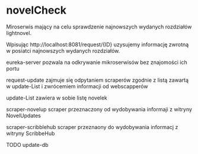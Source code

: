# novelCheck
 
 Miroserwis mający na celu sprawdzenie najnowszych wydanych rozdziałów lightnovel.
 
 Wpisując http://localhost:8081/request/{ID} uzysujemy informację zwrotną w posiatci najnowszych wydanych rozdziałów.
 
 eureka-server pozwala na odkrywanie mikroserwisów bez znajomości ich portu
 
 request-update zajmuje się odpytaniem scraperów zgodnie z listą zawartą w update-List i zwrócemiem informacji od webscapperów
 
 update-List zawiera w sobie listę novelek
 
 scraper-novelup scraper przeznaczony od wydobywania informaji z witryny NovelUpdates
 
 scraper-scribblehub scraper przeznaony do wydobywania informacj z witryny ScribbeHub
 
 TODO update-db
 
